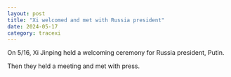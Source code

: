 ```yaml
---
layout: post
title: "Xi welcomed and met with Russia president"
date: 2024-05-17
category: tracexi
---
```


On 5/16, Xi Jinping held a welcoming ceremony for Russia president, Putin.

Then they held a meeting and met with press.

